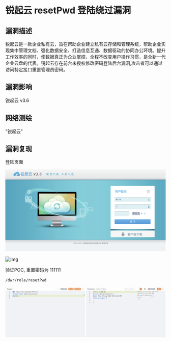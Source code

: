 # 锐起云 resetPwd 登陆绕过漏洞

## 漏洞描述

锐起云是一款企业私有云，旨在帮助企业建立私有云存储和管理系统，帮助企业实现集中管理文档、强化数据安全、打造信息互通、数据驱动的协同办公环境。提升工作效率的同时，使数据真正为企业掌控，全程不改变用户操作习惯，是全新一代企业云盘的代表。锐起云存在前台未授权修改密码登陆后台漏洞,攻击者可以通过访问特定接口重置管理员密码。

## 漏洞影响

<a-checkbox checked>锐起云 v3.6</a-checkbox></br>

## 网络测绘

<a-checkbox checked>"锐起云"</a-checkbox></br>

## 漏洞复现

登陆页面

![img](../../../.vuepress/public/img/1692239495468-467f771d-6d80-4a09-b9a0-b2bfd3f617ab-20231108133448879.png)

![img](https://cdn.nlark.com/yuque/0/2023/png/2117730/1692239627760-f17c0c2f-c561-4754-9aee-637e3fb7a5eb.png)

验证POC, 重置密码为 111111

```plain
/dwr/role/resetPwd
```

![img](../../../.vuepress/public/img/1692239612129-491c8b3f-020c-4b72-b9d4-c547f6e681eb.png)